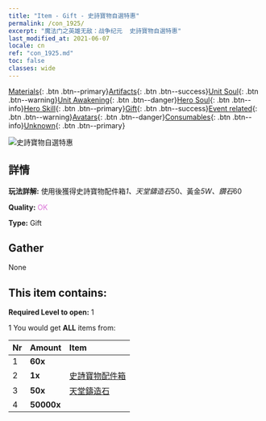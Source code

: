 ```yaml
---
title: "Item - Gift - 史詩寶物自選特惠"
permalink: /con_1925/
excerpt: "魔法门之英雄无敌：战争纪元  史詩寶物自選特惠"
last_modified_at: 2021-06-07
locale: cn
ref: "con_1925.md"
toc: false
classes: wide
---
```

 [Materials](/ItemsCN/){: .btn .btn--primary}[Artifacts](/ItemsCN/Artifacts/){: .btn .btn--success}[Unit Soul](/ItemsCN/UnitSoul/){: .btn .btn--warning}[Unit Awakening](/ItemsCN/UnitAwakening/){: .btn .btn--danger}[Hero Soul](/ItemsCN/HeroSoul/){: .btn .btn--info}[Hero Skill](/ItemsCN/HeroSkill/){: .btn .btn--primary}[Gift](/ItemsCN/Gift/){: .btn .btn--success}[Event related](/ItemsCN/Events/){: .btn .btn--warning}[Avatars](/ItemsCN/Avatars/){: .btn .btn--danger}[Consumables](/ItemsCN/Consumables/){: .btn .btn--info}[Unknown](/ItemsCN/Unknown/){: .btn .btn--primary}

 ![史詩寶物自選特惠](/images/t/i_907457.png)

## 詳情
 **玩法詳解:** 使用後獲得史詩寶物配件箱*1、天堂鑄造石*50、黃金*5W、鑽石*60

 **Quality:** <span style="color: #DA70D6">OK</span>

 **Type:** Gift

## Gather

  None

## This item contains:

 **Required Level to open:** 1

 1 You would get **ALL** items  from:

  | Nr | Amount |     Item    |
  |:---|:-------|:------------|
  | 1 |  **60x** | <i class="fas fa-gem"/> |  | 
  | 2 |  **1x** | [史詩寶物配件箱](/cn/Items/con_1926/) |  | 
  | 3 |  **50x** | [天堂鑄造石](/cn/Items/art_188/) |  | 
  | 4 |  **50000x** | <i class="fas fa-coins"/> |  | 
